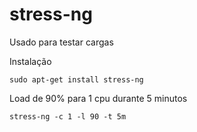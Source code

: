 # stress-ng

Usado para testar cargas

Instalação

```shell
sudo apt-get install stress-ng
```

Load de 90% para 1 cpu durante 5 minutos

```shell
stress-ng -c 1 -l 90 -t 5m
```
